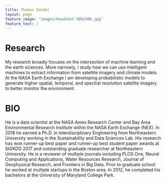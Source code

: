 ```yaml
---
title: Thomas Vandal
layout: page
feature_image: "images/headshot-300x300.jpg"
feature_text: |
---
```


# Research 

My research broadly focuses on the intersection of machine learning and the earth sciences.  More narrowly, I study how we can use intelligent machines to extract information from satellite imagery and climate models. At the NASA Earth Exchange I am developing probabilistic models to generate higher spatial, temporal, and spectral resolution satellite imagery to better monitor the environment. 

# BIO

He is a data scientist at the NASA Ames Research Center and Bay Area Environmental Research Institute within the NASA Earth Exchange (NEX). In 2018 he earned a Ph.D. in Interdisciplinary Engineering from Northeastern University working in the Sustainability and Data Sciences Lab. His research has won runner-up best paper and runner-up best student paper awards at SIGKDD 2017 and outstanding graduate researcher at Northeastern University.  He is a reviewer of multiple journals including PLOS One, Neural Computing and Applications, Water Resources Research, Journal of Geophysical Research, and Frontiers in Big Data. Prior to graduate school he worked at multiple startups in the Boston area.  In 2012, he completed his bachelors at the University of Maryland College Park.